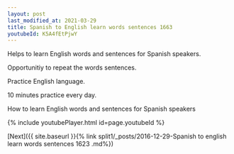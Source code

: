 ```yaml
---
layout: post
last_modified_at: 2021-03-29
title: Spanish to English learn words sentences 1663 
youtubeId: K5A4fEtPjwY
---
```

 
 
Helps to learn English words and sentences for Spanish speakers.

Opportunitiy to repeat the words sentences. 

Practice English language. 
 
10 minutes practice every day. 
 
How to learn English words and sentences for Spanish speakers 
 
{% include youtubePlayer.html id=page.youtubeId %}
 
 
[Next]({{ site.baseurl }}{% link  split1/_posts/2016-12-29-Spanish to english learn words sentences 1623 .md%})
 

